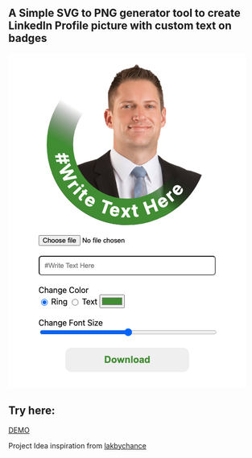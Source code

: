 ## A Simple SVG to PNG generator tool to create LinkedIn Profile picture with custom text on badges

![Project Image](https://github.com/Rajdeepc/linkedin-profile-creator/blob/master/github/hero.png?raw=true)

## Try here:
[DEMO](https://linkedin-profile-creator-pdgp.vercel.app/)


Project Idea inspiration from [lakbychance](https://github.com/lakbychance)
